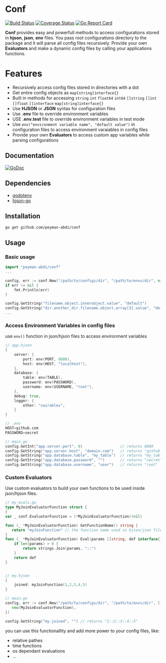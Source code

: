 # Conf
[![Build Status](https://travis-ci.org/peyman-abdi/config.svg?branch=master)](https://travis-ci.org/peyman-abdi/config)
[![Coverage Status](https://coveralls.io/repos/github/peyman-abdi/conf/badge.svg?branch=master)](https://coveralls.io/github/peyman-abdi/conf?branch=master)
[![Go Report Card](https://goreportcard.com/badge/github.com/peyman-abdi/conf)](https://goreportcard.com/report/github.com/peyman-abdi/conf)

**Conf** provides easy and powerfull methods to access configurations stored in **hjson**, **json**, **env** files. You pass root configurations directory to the package and it will parse all config files recursively. Provide your own **Evaluators** and make a dynamic config files by calling your applications functions.

# Features

 - Recursively access config files stored in directories with a dot
 - Get entire config objects as `map[string]interface{}`
 - Built in methods for accessing `string` `int` `float64` `int64` `[]string` `[]int` `[]float` `[]interface` `map[string]interface{}`
 - Use **HJSON** or **JSON** syntax for configuration files
 - Use **.env** file to override environment variables
 - USE **.env.test** file to override environment variables in test mode
 - Use `env("environment variable name", "default value")` in configuration files to access environment varaiables in config files
 - Provide your own **Evaluators** to access custom app variables while parsing configurations

## Documentation
[![GoDoc](https://godoc.org/github.com/peyman-abdi/conf?status.svg)](https://godoc.org/github.com/peyman-abdi/conf)

## Dependencies

- [godotenv](https://github.com/joho/godotenv)
- [hjson-go](https://github.com/hjson/hjson-go)

## Installation

    go get github.com/peyman-abdi/conf

## Usage

### Basic usage

```go
import "peyman-abdi/conf"
...

config, err := conf.New("/path/to/configs/dir", "/path/to/envs/dir", nil)
if err != nil {
    fmt.Println(err)
}

config.GetString("filename.object.innerobject.value", "default")
config.GetString("dir.another_dir.filename.object.array[3].value", "default")
...
```

### Access Environment Variables in config files

use `env()` function in json/hjson files to access environment variables

```go
// app.hjson
{
    server: {
        port: env(PORT, 8080),
        host: env(HOST, "localhost"),
    },
    database: {
        table: env(TABLE),
        password: env(PASSWORD),
        username: env(USERNAME, "root"),
    },
    debug: true,
    logger: {
        other: "vairables",
    }
}

// .env
HOST=github.com
PASSWORD=secret

// main.go
config.GetInt("app.server.port", 0) 				// returns 8080
config.GetString("app.server.host", "domain.com") 	// returns "github.com"
config.GetString("app.database.table", "my_table") 	// returns "my_table"
config.GetString("app.database.password", "") 		// returns "secret"
config.GetString("app.database.username", "user") 	// returns "root"
```

### Custom Evaluators

Use custom evaluators to build your own functions to be used inside json/hjson files.

```go
// my_evals.go
type MyJoinEvaluatorFunction struct {
}
var _ conf.EvaluatorFunction = (*MyJoinEvaluatorFunction)(nil)

func (_ *MyJoinEvaluatorFunction) GetFunctionName() string {
   return "myJoinFunction" // the function name used in hjson/json files
}
func (_ *MyJoinEvaluatorFunction) Eval(params []string, def interface{}) interface{} {
    if len(params) > 0 {
        return strings.Join(params, "::")
    }
    return def
}


// my.hjson
{
    joined: myJoinFunction(1,2,3,4,5)
}

// main.go
config, err := conf.New("/path/to/configs/dir", "/path/to/envs/dir", []conf.EvaluatorFunction {
   new(MyJoinEvaluatorFunction),
})

config.GetString("my.joined", "") // returns "1::2::3::4::5"
```

you can use this functionallity and add more power to your config files, like:
- relative pathes
- time functions
- os dependant evaluations
- ...

